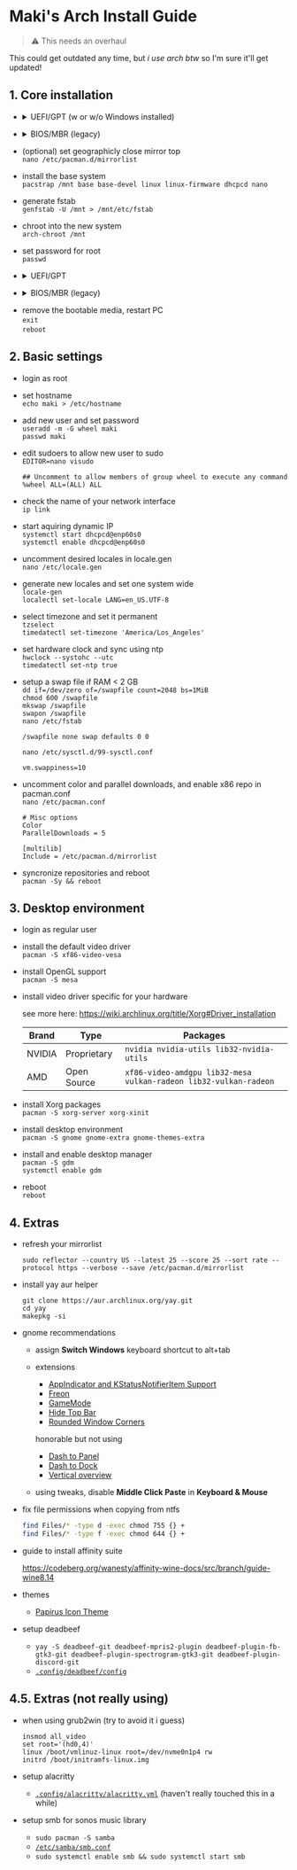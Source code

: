 # Maki's Arch Install Guide

> ⚠️ This needs an overhaul

This could get outdated any time, but _i use arch btw_ so I'm sure it'll get updated!

## 1. Core installation

<ul>
<li>
<details>
<summary>UEFI/GPT (w or w/o Windows installed)</summary>
    
-   create a 512 MB parition, type: EFI system **(don't if you already have one)**<br>
    create second parition for the rest<br>
    `cfdisk /dev/nvme0n1`

-   mkfs FAT32 on 512 MB one **(only if you made one)**<br>
    `mkfs.fat -F32 -L "Maki EFI" /dev/nvme0n1p1`

-   mkfs btrfs on the other<br>
    `mkfs.btrfs -L "Maki Arch" /dev/nvme0n1p2`
    or ext4<br>
    `mkfs.ext4 -L "Maki Arch" /dev/nvme0n1p2`

-   mount the root partition<br>
    `mount /dev/nvme0n1p2 /mnt`

-   if you **just made** an EFI partition

    -   create directory and mount<br>
        `mkdir /mnt/boot`<br>
        `mount /dev/nvme0n1p1 /mnt/boot`

-   otherwise, if you **already have** one<br>

    -   create seperate directory and mount<br>
        `mkdir /mnt/efi`<br>
        `mount /dev/nvme0n1p1 /mnt/efi`

</details>
</li>
</ul>

<ul>
<li>
<details>
<summary>BIOS/MBR (legacy)</summary>
    
-   create a single partition and make it bootable<br>
    `cfdisk /dev/nvme0n1`

-   mkfs btrfs on the other<br>
    `mkfs.btrfs -L "Maki Arch" /dev/nvme0n1p1`
    or ext4<br>
    `mkfs.ext4 -L "Maki Arch" /dev/nvme0n1p1`

-   mount the new partition<br>
    `mount /dev/nvme0n1p1 /mnt`

</details>
</li>
</ul>

-   (optional) set geographicly close mirror top<br>
    `nano /etc/pacman.d/mirrorlist`

-   install the base system<br>
    `pacstrap /mnt base base-devel linux linux-firmware dhcpcd nano`

-   generate fstab<br>
    `genfstab -U /mnt > /mnt/etc/fstab`

-   chroot into the new system<br>
    `arch-chroot /mnt`

-   set password for root<br>
    `passwd`

<ul>
<li>
<details>
<summary>UEFI/GPT</summary>
    
-   install amd-ucode or intel-ucode depending on CPU<br>
    `pacman -S amd-ucode`
    
-    pick a bootloader, both work with Windows. find more here: https://wiki.archlinux.org/title/Arch_boot_process#Boot_loader

<ul>
<li>
<details>
<summary>systemd-boot (finds windows automatically)</summary>

-   install systemd bootloader (read --help)<br>
    `bootctl install`

-   create new boot entry<br>
    `nano /boot/loader/entries/arch.conf`

    ```
    title Arch Linux
    linux /vmlinuz-linux
    initrd /amd-ucode.img
    initrd /initramfs-linux.img
    options root="LABEL=Maki Arch" rw quiet splash
    options fsck.mode=force nvidia_drm.modeset=1
    ```

    -   could remove `loglevel=3` and just set `quiet splash`
    -   could replace `root="LABEL=Maki Arch"` with `root=UUID=<uuid>`
    -   `nvidia_drm` needed for wayland and more

-   set the default entry<br>
    `nano /boot/loader/loader.conf`

    ```
    timeout 5
    default arch
    ```

</details>
</li>
</ul>

<ul>
<li>
<details>
<summary>grub (with os-prober)</summary>

-   install a packages<br>
    `pacman -S grub efibootmgr os-prober`

-   uncomment GRUB_DISABLE_OS_PROBER=false<br>
    `nano /etc/default/grub`

-   add to end of GRUB_CMDLINE_LINUX_DEFAULT <br>
    `fsck.mode=force nvidia_drm.modeset=1`

-   if you **just made** an EFI parition<br>
    `mkdir /boot/EFI`<br>
    `grub-install --target=x86_64-efi --efi-directory=/boot/EFI --bootloader-id=GRUB`<br>
    `grub-mkconfig -o /boot/grub/grub.cfg`

-   if you **already had** an EFI parition<br>
    `grub-install --target=x86_64-efi --efi-directory=/efi --bootloader-id=GRUB`<br>
    `grub-mkconfig -o /boot/grub/grub.cfg` (maybe this needs to be /efi/grub/grub.cfg?)

</details>
</li>
</ul>

</details>
</li>
</ul>

<ul>
<li>
<details>
<summary>BIOS/MBR (legacy)</summary>
    
-   install and configure grub<br>
    `pacman -S grub os-prober`<br>
    `grub-install --recheck /dev/nvme0n1`<br>
    `grub-mkconfig -o /boot/grub/grub.cfg`

</details>
</li>
</ul>

-   remove the bootable media, restart PC<br>
    `exit`<br>
    `reboot`

## 2. Basic settings

-   login as root

-   set hostname<br>
    `echo maki > /etc/hostname`

-   add new user and set password<br>
    `useradd -m -G wheel maki`<br>
    `passwd maki`

-   edit sudoers to allow new user to sudo<br>
    `EDITOR=nano visudo`

    ```
    ## Uncomment to allow members of group wheel to execute any command
    %wheel ALL=(ALL) ALL
    ```

-   check the name of your network interface<br>
    `ip link`

-   start aquiring dynamic IP<br>
    `systemctl start dhcpcd@enp60s0`<br>
    `systemctl enable dhcpcd@enp60s0`

-   uncomment desired locales in locale.gen<br>
    `nano /etc/locale.gen`

-   generate new locales and set one system wide<br>
    `locale-gen`<br>
    `localectl set-locale LANG=en_US.UTF-8`

-   select timezone and set it permanent<br>
    `tzselect`<br>
    `timedatectl set-timezone 'America/Los_Angeles'`

-   set hardware clock and sync using ntp<br>
    `hwclock --systohc --utc`<br>
    `timedatectl set-ntp true`

-   setup a swap file if RAM < 2 GB<br>
    `dd if=/dev/zero of=/swapfile count=2048 bs=1MiB`<br>
    `chmod 600 /swapfile`<br>
    `mkswap /swapfile`<br>
    `swapon /swapfile`<br>
    `nano /etc/fstab`

    ```
    /swapfile none swap defaults 0 0
    ```

    `nano /etc/sysctl.d/99-sysctl.conf`

    ```
    vm.swappiness=10
    ```

-   uncomment color and parallel downloads, and enable x86 repo in pacman.conf<br>
    `nano /etc/pacman.conf`

    ```
    # Misc options
    Color
    ParallelDownloads = 5

    [multilib]
    Include = /etc/pacman.d/mirrorlist
    ```

-   syncronize repositories and reboot<br>
    `pacman -Sy && reboot`

## 3. Desktop environment

-   login as regular user
-   install the default video driver<br>
    `pacman -S xf86-video-vesa`

-   install OpenGL support<br>
    `pacman -S mesa`

-   install video driver specific for your hardware

    see more here: https://wiki.archlinux.org/title/Xorg#Driver_installation

    | Brand  | Type        | Packages                                                         |
    | ------ | ----------- | ---------------------------------------------------------------- |
    | NVIDIA | Proprietary | `nvidia nvidia-utils lib32-nvidia-utils`                         |
    | AMD    | Open Source | `xf86-video-amdgpu lib32-mesa vulkan-radeon lib32-vulkan-radeon` |

-   install Xorg packages<br>
    `pacman -S xorg-server xorg-xinit`

-   install desktop environment<br>
    `pacman -S gnome gnome-extra gnome-themes-extra`

-   install and enable desktop manager<br>
    `pacman -S gdm`<br>
    `systemctl enable gdm`

-   reboot<br>
    `reboot`

## 4. Extras

-   refresh your mirrorlist

    `sudo reflector --country US --latest 25 --score 25 --sort rate --protocol https --verbose --save /etc/pacman.d/mirrorlist`

-   install yay aur helper

    ```
    git clone https://aur.archlinux.org/yay.git
    cd yay
    makepkg -si
    ```

-   gnome recommendations

    -   assign **Switch Windows** keyboard shortcut to alt+tab

    -   extensions

        -   [AppIndicator and KStatusNotifierItem Support](https://extensions.gnome.org/extension/615/appindicator-support/)
        -   [Freon](https://extensions.gnome.org/extension/841/freon/)
        -   [GameMode](https://extensions.gnome.org/extension/1852/gamemode/)
        -   [Hide Top Bar](https://extensions.gnome.org/extension/545/hide-top-bar/)
        -   [Rounded Window Corners](https://extensions.gnome.org/extension/5237/rounded-window-corners/)

        honorable but not using

        -   [Dash to Panel](https://extensions.gnome.org/extension/1160/dash-to-panel/)
        -   [Dash to Dock](https://extensions.gnome.org/extension/307/dash-to-dock/)
        -   [Vertical overview](https://extensions.gnome.org/extension/4144/vertical-overview/)

    -   using tweaks, disable **Middle Click Paste** in **Keyboard & Mouse**

-   fix file permissions when copying from ntfs

    ```bash
    find Files/* -type d -exec chmod 755 {} +
    find Files/* -type f -exec chmod 644 {} +
    ```

-   guide to install affinity suite

    https://codeberg.org/wanesty/affinity-wine-docs/src/branch/guide-wine8.14

-   themes

    -   [Papirus Icon Theme](https://github.com/PapirusDevelopmentTeam/papirus-icon-theme#kde-colorscheme)

-   setup deadbeef

    -   `yay -S deadbeef-git deadbeef-mpris2-plugin deadbeef-plugin-fb-gtk3-git deadbeef-plugin-spectrogram-gtk3-git deadbeef-plugin-discord-git`
    -   [`.config/deadbeef/config`](https://raw.githubusercontent.com/makitsune/dots/main/.config/deadbeef/config)

## 4.5. Extras (not really using)

-   when using grub2win (try to avoid it i guess)

    ```
    insmod all_video
    set root='(hd0,4)'
    linux /boot/vmlinuz-linux root=/dev/nvme0n1p4 rw
    initrd /boot/initramfs-linux.img
    ```

-   setup alacritty

    -   [`.config/alacritty/alacritty.yml`](https://raw.githubusercontent.com/makitsune/dots/main/.config/alacritty/alacritty.yml) (haven't really touched this in a while)

-   setup smb for sonos music library

    -   `sudo pacman -S samba`
    -   [`/etc/samba/smb.conf`](https://raw.githubusercontent.com/makitsune/dots/main/etc/samba/smb.conf)
    -   `sudo systemctl enable smb && sudo systemctl start smb`
